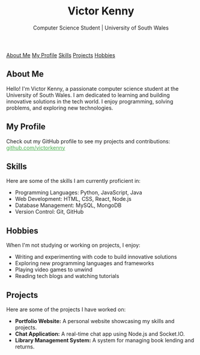 <!DOCTYPE html>
<html lang="en">
<head>
    <meta charset="UTF-8">
    <meta name="viewport" content="width=device-width, initial-scale=1.0">
    
</head>
<body>
    <header>
        <h1>Victor Kenny</h1>
        <p>Computer Science Student | University of South Wales</p>
    </header>
    <nav>
        <a href="#about-me">About Me</a>
        <a href="#my-profile">My Profile</a>
        <a href="#skills">Skills</a>
        <a href="#projects">Projects</a>
      <a  href="#Hobbies">Hobbies</a>
    </nav>
    <section id="about-me">
        <h2>About Me</h2>
        <p>Hello! I'm Victor Kenny, a passionate computer science student at the University of South Wales. I am dedicated to learning and building innovative solutions in the tech world. I enjoy programming, solving problems, and exploring new technologies.</p>
    </section>
    <section id="my-profile">
        <h2>My Profile</h2>
        <p>Check out my GitHub profile to see my projects and contributions: 
        <a href="https://github.com/your-username" target="_blank" style="color: #4caf50;">github.com/victorkenny</a></p>
    </section>
    <section id="skills">
        <h2>Skills</h2>
        <p>Here are some of the skills I am currently proficient in:</p>
        <ul>
            <li>Programming Languages: Python, JavaScript, Java</li>
            <li>Web Development: HTML, CSS, React, Node.js</li>
            <li>Database Management: MySQL, MongoDB</li>
            <li>Version Control: Git, GitHub</li>
        </ul>
    </section>
    <section id="hobbies">
    <h2>Hobbies</h2>
    <p>When I'm not studying or working on projects, I enjoy:</p>
    <ul>
        <li>Writing and experimenting with code to build innovative solutions</li>
        <li>Exploring new programming languages and frameworks</li>
        <li>Playing video games to unwind</li>
        <li>Reading tech blogs and watching tutorials</li>
    </ul>
</section>
    <section id="projects">
        <h2>Projects</h2>
        <p>Here are some of the projects I have worked on:</p>
        <ul>
            <li><strong>Portfolio Website:</strong> A personal website showcasing my skills and projects.</li>
            <li><strong>Chat Application:</strong> A real-time chat app using Node.js and Socket.IO.</li>
            <li><strong>Library Management System:</strong> A system for managing book lending and returns.</li>
        </ul>
    </section>
  
</body>
</html>

